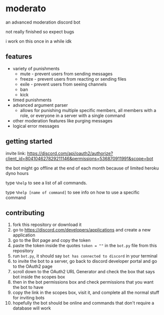# moderato

an advanced moderation discord bot

not really finished so expect bugs

i work on this once in a while idk

## features

- variety of punishments
  - mute - prevent users from sending messages
  - freeze - prevent users from reacting or sending files
  - exile - prevent users from seeing channels
  - ban
  - kick
- timed punishments
- advanced argument parser
  - allows for punishing multiple specific members, all members with a role, or everyone in a server with a single command
- other moderation features like purging messages
- logical error messages

## getting started

invite link: https://discord.com/api/oauth2/authorize?client_id=804104627829211146&permissions=536870911991&scope=bot

the bot might go offline at the end of each month because of limited heroku dyno hours

type `%help` to see a list of all commands.

type `%help [name of command]` to see info on how to use a specific command

## contributing

1. fork this repository or download it
2. go to <https://discord.com/developers/applications> and create a new application
3. go to the Bot page and copy the token
4. paste the token inside the quotes `token = ""` in the `bot.py` file from this repository
5. run `bot.py`, it should say `bot has connected to discord` in your terminal
6. to invite the bot to a server, go back to discord developer portal and go to the OAuth2 page
7. scroll down to the OAuth2 URL Generator and check the box that says bot inside the scopes box
8. then in the bot permissions box and check permissions that you want the bot to have
9. copy the link in the scopes box, visit it, and complete all the normal stuff for inviting bots
10. hopefully the bot should be online and commands that don't require a database will work
